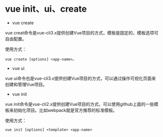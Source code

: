 # vue init、ui、create

+ vue create

vue creat命令是vue-cli3.x提供创建Vue项目的方式，模板是固定的，模板选项可自由配置。

使用方式：

```shell
vue create [options] <app-name>。
```

+ vue ui

vue ui命令也是vue-cli3.x提供创建Vue项目的方式，可以通过操作可视化页面来创建和管理Vue项目。

+ vue init

vue init命令是vue-cli2.x提供创建Vue项目的方式，可以使用github上面的一些模板来初始化项目。比如webpack就是官方推荐的标准模板。

使用方式：

```shell
vue init [options] <template> <app-name>
```




